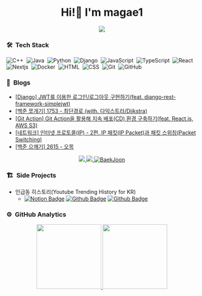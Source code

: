 <h1 align="center">Hi!👋 I'm magae1</h1>

<p align="center">
  <a href="mailto:jjilil8351@gmail.com" target="_blank">
    <img src="https://img.shields.io/badge/Gmail-ea4335?style=flat-square&logo=gmail&logoColor=ffffff" />
  </a>
</p>


### 🛠️ &nbsp;Tech Stack
![C++](https://img.shields.io/badge/-C++-05122A?style=flat&logo=C%2B%2B&logoColor=00599C)&nbsp;
![Java](https://img.shields.io/badge/-Java-05122A?style=flat&logo=Java)&nbsp;
![Python](https://img.shields.io/badge/-Python-05122A?style=flat&logo=python)&nbsp;
![Django](https://img.shields.io/badge/-Django-05122A?style=flat&logo=django&logoColor=092E20)&nbsp;
![JavaScript](https://img.shields.io/badge/-JavaScript-05122A?style=flat&logo=javascript)&nbsp;
![TypeScript](https://img.shields.io/badge/-TypeScript-05122A?style=flat&logo=TypeScript)&nbsp;
![React](https://img.shields.io/badge/-React-05122A?style=flat&logo=react)&nbsp;
![Nextjs](https://img.shields.io/badge/-Nextjs-05122A?style=flat&logo=nextdotjs)&nbsp;
![Docker](https://img.shields.io/badge/-Docker-05122A?style=flat&logo=docker)&nbsp;
![HTML](https://img.shields.io/badge/-HTML-05122A?style=flat&logo=HTML5)&nbsp;
![CSS](https://img.shields.io/badge/-CSS-05122A?style=flat&logo=CSS3&logoColor=1572B6)&nbsp;
![Git](https://img.shields.io/badge/-Git-05122A?style=flat&logo=git)&nbsp;
![GitHub](https://img.shields.io/badge/-GitHub-05122A?style=flat&logo=github)&nbsp;


### 📎 &nbsp;Blogs
<!-- BLOG-POST-LIST:START -->
- [[Django] JWT를 이용한 로그인/로그아웃 구현하기&lpar;feat. django-rest-framework-simplejwt&rpar;](https://magae5basement.tistory.com/24)
- [[백준 쪼개기] 1753 - 최단경로 &lpar;with. 다익스트라/Dijkstra&rpar;](https://magae5basement.tistory.com/23)
- [[Git Action] Git Action을 활용해 지속 배포&lpar;CD&rpar; 환경 구축하기&lpar;feat. React.js, AWS S3&rpar;](https://magae5basement.tistory.com/22)
- [[네트워크] 인터넷 프로토콜&lpar;IP&rpar; - 2편. IP 패킷&lpar;IP Packet&rpar;과 패킷 스위칭&lpar;Packet Switching&rpar;](https://magae5basement.tistory.com/21)
- [[백준 으깨기] 2615 - 오목](https://magae5basement.tistory.com/20)
<!-- BLOG-POST-LIST:END -->

<p align="center">
  <a href="https://magae5basement.tistory.com/" target="_blank">
    <img src="https://img.shields.io/badge/tistory-000?logo=tistory&logoColor=white" />
  </a>
  <a href="https://blog.naver.com/lws6665" target="_blank"> 
    <img src="https://img.shields.io/badge/naver_blog-03C75A?logo=NAVER&logoColor=white" />
  </a>
  <a href="https://www.acmicpc.net/user/jji6665" target="_blank"> 
    <img alt="BaekJoon" src="https://img.shields.io/badge/baekjoon-8A2BE2" />
  </a>
</p>


### 🏗️ &nbsp;Side Projects
- 인급동 히스토리(Youtube Trending History for KR)
  - [![Notion Badge](https://img.shields.io/badge/Details-F58025?logo=notion&logoColor=fff&style=flat)](https://www.notion.so/magae/66d84f6bf26640129b26748ce3ee3735)
    [![Github Badge](https://img.shields.io/badge/ingupdong_back-05122A?logo=github&logoColor=fff&style=flat)](https://github.com/magae1/ingeupdong_back)
    [![Github Badge](https://img.shields.io/badge/ingeupdong_front-05122A?logo=github&logoColor=fff&style=flat)](https://github.com/magae1/ingeupdong_front)


### ⚙️ &nbsp;GitHub Analytics
<p align="center">
  <a href="https://github.com/anuraghazra/github-readme-stats">
    <img height="170em" 
         src="https://github-readme-stats-eight-theta.vercel.app/api?username=magae1&show_icons=true&theme=midnight-purple&include_all_commits=true&count_private=true&hide_border=true&cache_seconds=86400" />
  </a>
  <a href="https://github.com/anuraghazra/github-readme-stats">
    <img height="170em" 
         src="https://github-readme-stats.vercel.app/api/top-langs/?username=magae1&layout=compact&theme=midnight-purple&hide_border=true&hide=html,css&langs_count=8&cache_seconds=86400" />
</a>
</p>
